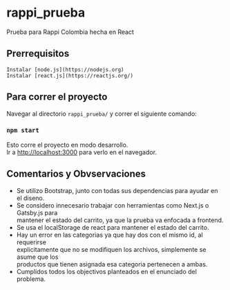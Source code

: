 # rappi_prueba

Prueba para Rappi Colombia hecha en React

## Prerrequisitos

```
Instalar [node.js](https://nodejs.org)
Instalar [react.js](https://reactjs.org/)
```

## Para correr el proyecto
Navegar al directorio `rappi_prueba/` y correr el siguiente comando:
### `npm start`
Esto corre el proyecto en modo desarrollo.<br>
Ir a [http://localhost:3000](http://localhost:3000) para verlo en el navegador.

## Comentarios y Obvservaciones
 - Se utilizo Bootstrap, junto con todas sus dependencias para ayudar en el diseno.
 - Se considero innecesario trabajar con herramientas como Next.js o Gatsby.js para <br>
 mantener el estado del carrito, ya que la prueba va enfocada a frontend.
 - Se usa el localStorage de react para mantener el estado del carrito.
 - Hay un error en las categorias ya que hay dos con el mismo id, al requerirse <br>
explicitamente que no se modifiquen los archivos, simplemente se asume que los <br>
productos que tienen asignada esa categoria pertenecen a ambas.
 - Cumplidos todos los objectivos planteados en el enunciado del problema.
